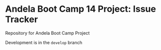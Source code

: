# Andela Boot Camp 14 Project: Issue Tracker

Repository for Andela Boot Camp Project

Development is in the `develop` branch
